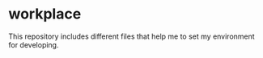# workplace
This repository includes different files that help me to set my environment for developing.
